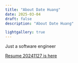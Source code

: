 ```yaml
---
title: "About Date Huang"
date: 2025-03-04
draft: false
description: "About Date Huang"

lightgallery: true
---
```


Just a software engineer

[Resume 20241127 is here](./resume_20250304_rev1.pdf)
